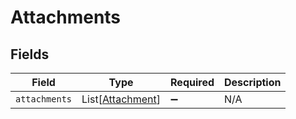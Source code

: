 # Attachments


## Fields

| Field                                                 | Type                                                  | Required                                              | Description                                           |
| ----------------------------------------------------- | ----------------------------------------------------- | ----------------------------------------------------- | ----------------------------------------------------- |
| `attachments`                                         | List[[Attachment](../../models/shared/attachment.md)] | :heavy_minus_sign:                                    | N/A                                                   |